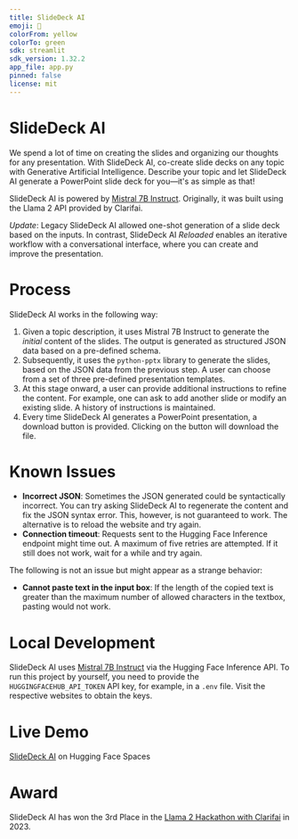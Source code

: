 ```yaml
---
title: SlideDeck AI
emoji: 🏢
colorFrom: yellow
colorTo: green
sdk: streamlit
sdk_version: 1.32.2
app_file: app.py
pinned: false
license: mit
---
```


# SlideDeck AI

We spend a lot of time on creating the slides and organizing our thoughts for any presentation. 
With SlideDeck AI, co-create slide decks on any topic with Generative Artificial Intelligence.
Describe your topic and let SlideDeck AI generate a PowerPoint slide deck for you—it's as simple as that!

SlideDeck AI is powered by [Mistral 7B Instruct](https://huggingface.co/mistralai/Mistral-7B-Instruct-v0.2).
Originally, it was built using the Llama 2 API provided by Clarifai.

*Update*: Legacy SlideDeck AI allowed one-shot generation of a slide deck based on the inputs. 
In contrast, SlideDeck AI *Reloaded* enables an iterative workflow with a conversational interface,
where you can create and improve the presentation.


# Process

SlideDeck AI works in the following way:

1. Given a topic description, it uses Mistral 7B Instruct to generate the *initial* content of the slides. 
The output is generated as structured JSON data based on a pre-defined schema.
2. Subsequently, it uses the `python-pptx` library to generate the slides, 
based on the JSON data from the previous step. 
A user can choose from a set of three pre-defined presentation templates.
3. At this stage onward, a user can provide additional instructions to refine the content.
For example, one can ask to add another slide or modify an existing slide.
A history of instructions is maintained.
4. Every time SlideDeck AI generates a PowerPoint presentation, a download button is provided.
Clicking on the button will download the file.


# Known Issues

- **Incorrect JSON**: Sometimes the JSON generated could be syntactically incorrect. 
You can try asking SlideDeck AI to regenerate the content and fix the JSON syntax error.
This, however, is not guaranteed to work. The alternative is to reload the website and try again.
- **Connection timeout**: Requests sent to the Hugging Face Inference endpoint might time out.
A maximum of five retries are attempted. If it still does not work, wait for a while and try again.

The following is not an issue but might appear as a strange behavior:
- **Cannot paste text in the input box**: If the length of the copied text is greater than the maximum
number of allowed characters in the textbox, pasting would not work.


# Local Development

SlideDeck AI uses [Mistral 7B Instruct](https://huggingface.co/mistralai/Mistral-7B-Instruct-v0.2) 
via the Hugging Face Inference API.
To run this project by yourself, you need to provide the `HUGGINGFACEHUB_API_TOKEN` API key,
for example, in a `.env` file. Visit the respective websites to obtain the keys.


# Live Demo

[SlideDeck AI](https://huggingface.co/spaces/barunsaha/slide-deck-ai) on Hugging Face Spaces


# Award

SlideDeck AI has won the 3rd Place in the [Llama 2 Hackathon with Clarifai](https://lablab.ai/event/llama-2-hackathon-with-clarifai) in 2023.